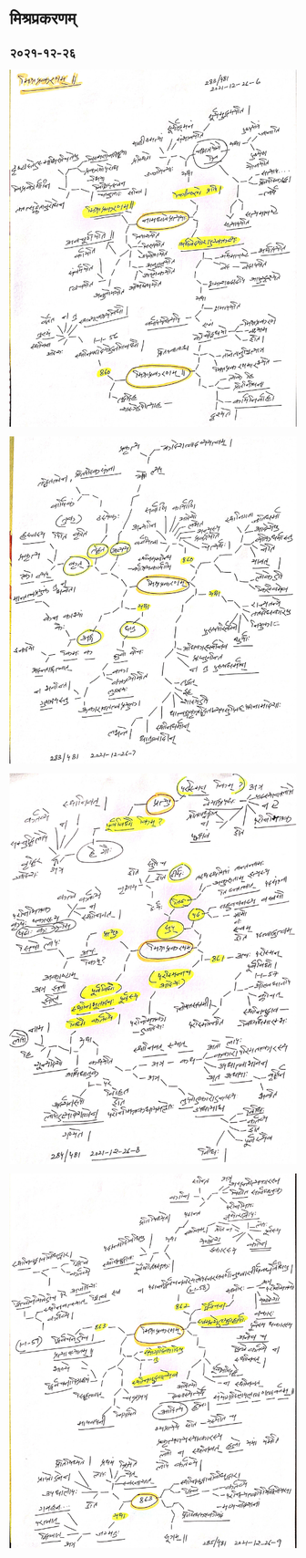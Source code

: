 # मिश्रप्रकरणम्

## २०२१-१२-२६

![lp-नामधातुप्रत्ययाः-मिश्रप्रकरणम्-2021-12-26-6](lp-नामधातुप्रत्ययाः-मिश्रप्रकरणम्-2021-12-26-6.jpg)

![lp-मिश्रप्रकरणम्-2021-12-26-7](lp-मिश्रप्रकरणम्-2021-12-26-7.jpg)

![lp-मिश्रप्रकरणम्-2021-12-26-8](lp-मिश्रप्रकरणम्-2021-12-26-8.jpg)

![lp-मिश्रप्रकरणम्-2021-12-26-9](lp-मिश्रप्रकरणम्-2021-12-26-9.jpg)

